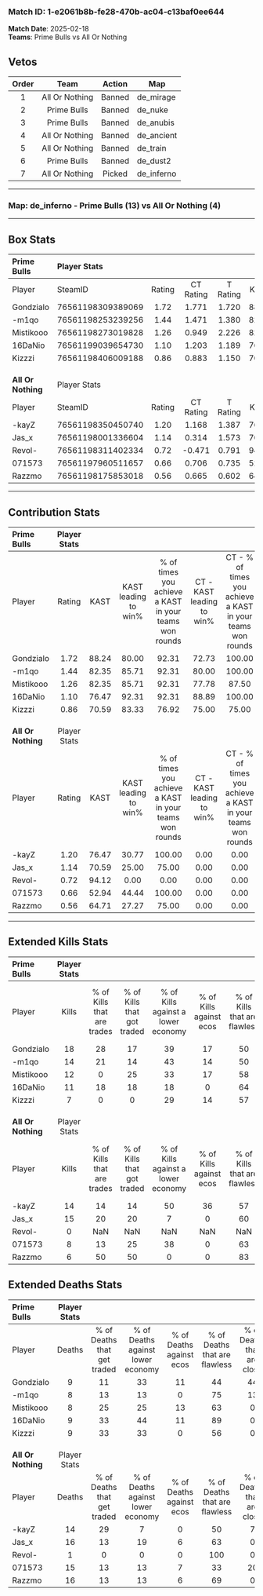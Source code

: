 ### Match ID: 1-e2061b8b-fe28-470b-ac04-c13baf0ee644  
**Match Date**: 2025-02-18  
**Teams**: Prime Bulls vs All Or Nothing  

## Vetos  

| Order | Team | Action | Map |
| :---: | :--: | :----: | --- |
| 1 | All Or Nothing | Banned | de_mirage |
| 2 | Prime Bulls | Banned | de_nuke |
| 3 | Prime Bulls | Banned | de_anubis |
| 4 | All Or Nothing | Banned | de_ancient |
| 5 | All Or Nothing | Banned | de_train |
| 6 | Prime Bulls | Banned | de_dust2 |
| 7 | All Or Nothing | Picked | de_inferno |

---  

### **Map**: de_inferno - Prime Bulls (13) vs All Or Nothing (4)  
---  

## Box Stats  

| **Prime Bulls**    | Player Stats      |        |           |          |       |       |       |         |        |      |     |
| :- | :- | :-: | :-: | :-: | :-: | :-: | :-: | :-: | :-: | :-: | :-: |
| Player             | SteamID           | Rating | CT Rating | T Rating | KAST  |  ADR  | Kills | Assists | Deaths | K/D  | HS% |
| Gondzialo          | 76561198309389069 |  1.72  |   1.771   |  1.720   | 88.24 | 115.1 |  18   |    3    |   9    | 2.00 | 55  |
| -m1qo              | 76561198253239256 |  1.44  |   1.471   |  1.380   | 82.35 | 91.1  |  14   |    5    |   8    | 1.75 | 57  |
| Mistikooo          | 76561198273019828 |  1.26  |   0.949   |  2.226   | 82.35 | 68.4  |  12   |    3    |   8    | 1.50 | 50  |
| 16DaNio            | 76561199039654730 |  1.10  |   1.203   |  1.189   | 76.47 | 57.7  |  11   |    4    |   9    | 1.22 | 54  |
| Kizzzi             | 76561198406009188 |  0.86  |   0.883   |  1.150   | 70.59 | 56.5  |   7   |    5    |   9    | 0.78 | 28  |
|                    |                   |        |           |          |       |       |       |         |        |      |     |
|                    |                   |        |           |          |       |       |       |         |        |      |     |
|                    |                   |        |           |          |       |       |       |         |        |      |     |
| **All Or Nothing** | Player Stats      |        |           |          |       |       |       |         |        |      |     |
| Player             | SteamID           | Rating | CT Rating | T Rating | KAST  |  ADR  | Kills | Assists | Deaths | K/D  | HS% |
| -kayZ              | 76561198350450740 |  1.20  |   1.168   |  1.387   | 76.47 | 87.9  |  14   |    4    |   14   | 1.00 | 71  |
| Jas_x              | 76561198001336604 |  1.14  |   0.314   |  1.573   | 70.59 | 90.7  |  15   |    2    |   16   | 0.94 | 73  |
| Revol-             | 76561198311402334 |  0.72  |  -0.471   |  0.791   | 94.12 |  0.0  |   0   |    0    |   1    | 0.00 |  0  |
| 071573             | 76561197960511657 |  0.66  |   0.706   |  0.735   | 52.94 | 80.4  |   8   |    3    |   15   | 0.53 | 62  |
| Razzmo             | 76561198175853018 |  0.56  |   0.665   |  0.602   | 64.71 | 59.8  |   6   |    5    |   16   | 0.38 | 50  |
---  

## Contribution Stats  

| **Prime Bulls**    | Player Stats |       |                      |                                                        |                           |                                                             |                          |                                                            |
| :- | :-: | :-: | :-: | :-: | :-: | :-: | :-: | :-: |
| Player             |    Rating    | KAST  | KAST leading to win% | % of times you achieve a KAST in your teams won rounds | CT - KAST leading to win% | CT - % of times you achieve a KAST in your teams won rounds | T - KAST leading to win% | T - % of times you achieve a KAST in your teams won rounds |
| Gondzialo          |     1.72     | 88.24 |        80.00         |                         92.31                          |           72.73           |                           100.00                            |          100.00          |                           80.00                            |
| -m1qo              |     1.44     | 82.35 |        85.71         |                         92.31                          |           80.00           |                           100.00                            |          100.00          |                           80.00                            |
| Mistikooo          |     1.26     | 82.35 |        85.71         |                         92.31                          |           77.78           |                            87.50                            |          100.00          |                           100.00                           |
| 16DaNio            |     1.10     | 76.47 |        92.31         |                         92.31                          |           88.89           |                           100.00                            |          100.00          |                           80.00                            |
| Kizzzi             |     0.86     | 70.59 |        83.33         |                         76.92                          |           75.00           |                            75.00                            |          100.00          |                           80.00                            |
|                    |              |       |                      |                                                        |                           |                                                             |                          |                                                            |
|                    |              |       |                      |                                                        |                           |                                                             |                          |                                                            |
|                    |              |       |                      |                                                        |                           |                                                             |                          |                                                            |
| **All Or Nothing** | Player Stats |       |                      |                                                        |                           |                                                             |                          |                                                            |
| Player             |    Rating    | KAST  | KAST leading to win% | % of times you achieve a KAST in your teams won rounds | CT - KAST leading to win% | CT - % of times you achieve a KAST in your teams won rounds | T - KAST leading to win% | T - % of times you achieve a KAST in your teams won rounds |
| -kayZ              |     1.20     | 76.47 |        30.77         |                         100.00                         |           0.00            |                            0.00                             |          44.44           |                           100.00                           |
| Jas_x              |     1.14     | 70.59 |        25.00         |                         75.00                          |           0.00            |                            0.00                             |          30.00           |                           75.00                            |
| Revol-             |     0.72     | 94.12 |         0.00         |                          0.00                          |           0.00            |                            0.00                             |           0.00           |                            0.00                            |
| 071573             |     0.66     | 52.94 |        44.44         |                         100.00                         |           0.00            |                            0.00                             |          66.67           |                           100.00                           |
| Razzmo             |     0.56     | 64.71 |        27.27         |                         75.00                          |           0.00            |                            0.00                             |          37.50           |                           75.00                            |
---  

## Extended Kills Stats  

| **Prime Bulls**    | Player Stats |                            |                            |                                    |                         |                              |                                 |                                       |                    |           |
| :- | :-: | :-: | :-: | :-: | :-: | :-: | :-: | :-: | :-: | :-: |
| Player             |    Kills     | % of Kills that are trades | % of Kills that got traded | % of Kills against a lower economy | % of Kills against ecos | % of Kills that are flawless | % of Kills that are close duels | % of Kills that are assisted by flash | Pistol Round Kills | AWP Kills |
| Gondzialo          |      18      |             28             |             17             |                 39                 |           17            |              50              |                6                |                   0                   |         4          |     0     |
| -m1qo              |      14      |             21             |             14             |                 43                 |           14            |              50              |               14                |                   0                   |         2          |     0     |
| Mistikooo          |      12      |             0              |             25             |                 33                 |           17            |              58              |                8                |                   8                   |         1          |     0     |
| 16DaNio            |      11      |             18             |             18             |                 18                 |            0            |              64              |                0                |                   9                   |         2          |     0     |
| Kizzzi             |      7       |             0              |             0              |                 29                 |           14            |              57              |                0                |                   0                   |         0          |     1     |
|                    |              |                            |                            |                                    |                         |                              |                                 |                                       |                    |           |
|                    |              |                            |                            |                                    |                         |                              |                                 |                                       |                    |           |
|                    |              |                            |                            |                                    |                         |                              |                                 |                                       |                    |           |
| **All Or Nothing** | Player Stats |                            |                            |                                    |                         |                              |                                 |                                       |                    |           |
| Player             |    Kills     | % of Kills that are trades | % of Kills that got traded | % of Kills against a lower economy | % of Kills against ecos | % of Kills that are flawless | % of Kills that are close duels | % of Kills that are assisted by flash | Pistol Round Kills | AWP Kills |
| -kayZ              |      14      |             14             |             14             |                 50                 |           36            |              57              |               21                |                   0                   |         1          |     0     |
| Jas_x              |      15      |             20             |             20             |                 7                  |            0            |              60              |                0                |                   0                   |         1          |     0     |
| Revol-             |      0       |            NaN             |            NaN             |                NaN                 |           NaN           |             NaN              |               NaN               |                  NaN                  |        null        |   null    |
| 071573             |      8       |             13             |             25             |                 38                 |            0            |              63              |               25                |                  13                   |         0          |     0     |
| Razzmo             |      6       |             50             |             50             |                 0                  |            0            |              83              |                0                |                   0                   |         1          |     0     |
## Extended Deaths Stats  

| **Prime Bulls**    | Player Stats |                             |                                   |                          |                               |                            |                           |               |
| :- | :-: | :-: | :-: | :-: | :-: | :-: | :-: | :-: |
| Player             |    Deaths    | % of Deaths that get traded | % of Deaths against lower economy | % of Deaths against ecos | % of Deaths that are flawless | % of Deaths that are close | % of Deaths while blinded | Deaths to AWP |
| Gondzialo          |      9       |             11              |                33                 |            11            |              44               |             44             |             0             |       0       |
| -m1qo              |      8       |             13              |                13                 |            0             |              75               |             13             |            13             |       0       |
| Mistikooo          |      8       |             25              |                25                 |            13            |              63               |             0              |             0             |       0       |
| 16DaNio            |      9       |             33              |                44                 |            11            |              89               |             0              |             0             |       0       |
| Kizzzi             |      9       |             33              |                33                 |            0             |              56               |             0              |             0             |       0       |
|                    |              |                             |                                   |                          |                               |                            |                           |               |
|                    |              |                             |                                   |                          |                               |                            |                           |               |
|                    |              |                             |                                   |                          |                               |                            |                           |               |
| **All Or Nothing** | Player Stats |                             |                                   |                          |                               |                            |                           |               |
| Player             |    Deaths    | % of Deaths that get traded | % of Deaths against lower economy | % of Deaths against ecos | % of Deaths that are flawless | % of Deaths that are close | % of Deaths while blinded | Deaths to AWP |
| -kayZ              |      14      |             29              |                 7                 |            0             |              50               |             7              |             0             |       0       |
| Jas_x              |      16      |             13              |                19                 |            6             |              63               |             0              |             6             |       0       |
| Revol-             |      1       |              0              |                 0                 |            0             |              100              |             0              |             0             |       0       |
| 071573             |      15      |             13              |                13                 |            7             |              33               |             20             |             0             |       1       |
| Razzmo             |      16      |             13              |                13                 |            6             |              69               |             0              |             6             |       0       |
